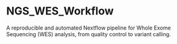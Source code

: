# NGS_WES_Workflow
A reproducible and automated Nextflow pipeline for Whole Exome Sequencing (WES) analysis, from quality control to variant calling.
